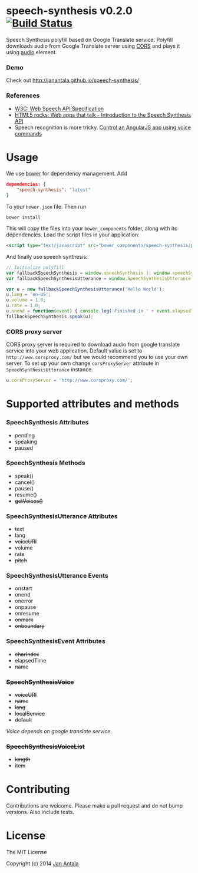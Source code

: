 # speech-synthesis v0.2.0 [![Build Status](https://travis-ci.org/janantala/speech-synthesis.png?branch=master)](https://travis-ci.org/janantala/speech-synthesis)

Speech Synthesis polyfill based on Google Translate service. Polyfill downloads audio from Google Translate server using [CORS](http://caniuse.com/#feat=cors) and plays it using [audio](http://caniuse.com/#feat=audio) element.

### Demo

Check out http://janantala.github.io/speech-synthesis/

### References

- [W3C: Web Speech API Specification](https://dvcs.w3.org/hg/speech-api/raw-file/tip/speechapi.html)
- [HTML5 rocks: Web apps that talk - Introduction to the Speech Synthesis API](http://updates.html5rocks.com/2014/01/Web-apps-that-talk---Introduction-to-the-Speech-Synthesis-API)
- Speech recognition is more tricky. [Control an AngularJS app using voice commands](https://github.com/angular-adaptive/adaptive-speech)


# Usage

We use [bower](http://twitter.github.com/bower/) for dependency management. Add

```json
dependencies: {
    "speech-synthesis": "latest"
}
```

To your `bower.json` file. Then run

    bower install

This will copy the files into your `bower_components` folder, along with its dependencies. Load the script files in your application:

```html
<script type="text/javascript" src="bower_components/speech-synthesis/polyfill.min.js"></script>
```

And finally use speech synthesis:

```js
// Initialize polyfill
var fallbackSpeechSynthesis = window.speechSynthesis || window.speechSynthesisPolyfill;
var fallbackSpeechSynthesisUtterance = window.SpeechSynthesisUtterance || window.SpeechSynthesisUtterancePolyfill;

var u = new fallbackSpeechSynthesisUtterance('Hello World');
u.lang = 'en-US';
u.volume = 1.0;
u.rate = 1.0;
u.onend = function(event) { console.log('Finished in ' + event.elapsedTime + ' seconds.'); };
fallbackSpeechSynthesis.speak(u);
```

### CORS proxy server
CORS proxy server is required to download audio from google translate service into your web application. Default value is set to `http://www.corsproxy.com/` but we would recommend you to use your own server. To set up your own change `corsProxyServer` attribute in `SpeechSynthesisUtterance` instance.

```js
u.corsProxyServer = 'http://www.corsproxy.com/';
```

# Supported attributes and methods

### SpeechSynthesis Attributes
- pending
- speaking
- paused

### SpeechSynthesis Methods
- speak()
- cancel()
- pause()
- resume()
- <del>getVoices()</del>

### SpeechSynthesisUtterance Attributes
- text
- lang
- <del>voiceURI</del>
- volume
- rate
- <del>pitch</del>

### SpeechSynthesisUtterance Events
- onstart
- onend
- onerror
- onpause
- onresume
- <del>onmark</del>
- <del>onboundary</del>

### SpeechSynthesisEvent Attributes
- <del>charIndex</del>
- elapsedTime
- <del>name</del>

### <del>SpeechSynthesisVoice</del>
- <del>voiceURI</del>
- <del>name</del>
- <del>lang</del>
- <del>localService</del>
- <del>default</del>

*Voice depends on google translate service.*

### <del>SpeechSynthesisVoiceList</del>
- <del>length</del>
- <del>item</del>

# Contributing

Contributions are welcome. Please make a pull request and do not bump versions. Also include tests.

# License

The MIT License

Copyright (c) 2014 [Jan Antala](http://www.janantala.com)
